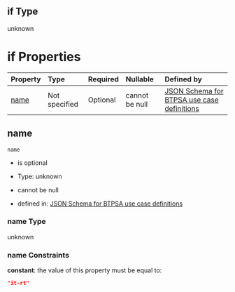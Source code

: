## if Type

unknown

# if Properties

| Property      | Type          | Required | Nullable       | Defined by                                                                                                                                                                                                        |
| :------------ | :------------ | :------- | :------------- | :---------------------------------------------------------------------------------------------------------------------------------------------------------------------------------------------------------------- |
| [name](#name) | Not specified | Optional | cannot be null | [JSON Schema for BTPSA use case definitions](btpsa-usecase-properties-services-items-allof-1-then-allof-55-if-properties-name.md "undefined#/properties/services/items/allOf/1/then/allOf/55/if/properties/name") |

## name



`name`

*   is optional

*   Type: unknown

*   cannot be null

*   defined in: [JSON Schema for BTPSA use case definitions](btpsa-usecase-properties-services-items-allof-1-then-allof-55-if-properties-name.md "undefined#/properties/services/items/allOf/1/then/allOf/55/if/properties/name")

### name Type

unknown

### name Constraints

**constant**: the value of this property must be equal to:

```json
"it-rt"
```
